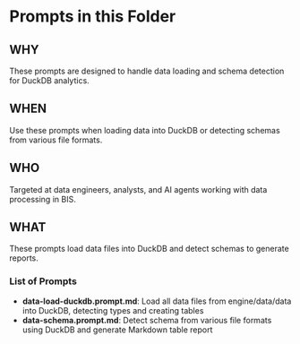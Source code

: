 # Prompts in this Folder

## WHY
These prompts are designed to handle data loading and schema detection for DuckDB analytics.

## WHEN
Use these prompts when loading data into DuckDB or detecting schemas from various file formats.

## WHO
Targeted at data engineers, analysts, and AI agents working with data processing in BIS.

## WHAT
These prompts load data files into DuckDB and detect schemas to generate reports.

### List of Prompts
- **data-load-duckdb.prompt.md**: Load all data files from engine/data/data into DuckDB, detecting types and creating tables
- **data-schema.prompt.md**: Detect schema from various file formats using DuckDB and generate Markdown table report
